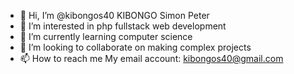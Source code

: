 - 👋 Hi, I’m @kibongos40 KIBONGO Simon Peter
- 👀 I’m interested in php fullstack web development
- 🌱 I’m currently learning computer science
- 💞️ I’m looking to collaborate on making complex projects
- 📫 How to reach me
My email account: kibongos40@gmail.com
